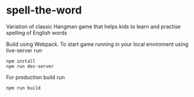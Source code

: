 # spell-the-word
Variation of classic Hangman game that helps kids to learn and practise spelling of English words 

Build using Webpack. 
To start game running in your local enviroment using live-server run 

```
npm install
npm run dev-server
```

For production build run 
```
npm run build
```

